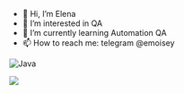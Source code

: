 - 👋 Hi, I’m Elena
- 👀 I’m interested in QA
- 🌱 I’m currently learning Automation QA
- 📫 How to reach me: telegram @emoisey

![Java](https://img.shields.io/badge/java-%23ED8B00.svg?style=for-the-badge&logo=openjdk&logoColor=white)


![](https://komarev.com/ghpvc/?username=moiseenko-e)
